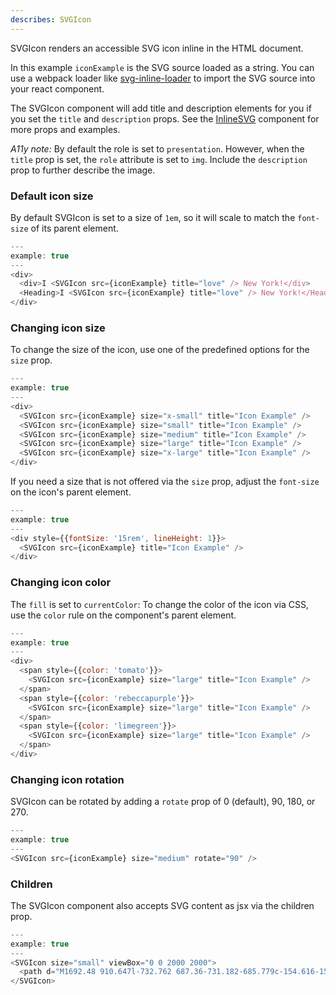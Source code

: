 ```yaml
---
describes: SVGIcon
---
```


SVGIcon renders an accessible SVG icon inline in the HTML document.

In this example `iconExample` is the SVG source loaded as a string. You can use a webpack
loader like [svg-inline-loader](https://github.com/webpack-contrib/svg-inline-loader) to import
the SVG source into your react component.

The SVGIcon component will add title and description elements for you if you set the `title`
and `description` props. See the [InlineSVG](#InlineSVG) component for more props and
examples.

_A11y note:_ By default the role is set to `presentation`. However, when the `title` prop is set, the `role`
attribute is set to `img`. Include the `description` prop to further describe the image.

### Default icon size

By default SVGIcon is set to a size of `1em`, so it will scale to match the `font-size` of
its parent element.

```js
---
example: true
---
<div>
  <div>I <SVGIcon src={iconExample} title="love" /> New York!</div>
  <Heading>I <SVGIcon src={iconExample} title="love" /> New York!</Heading>
</div>
```

### Changing icon size
To change the size of the icon, use one of the predefined options for the `size` prop.

```js
---
example: true
---
<div>
  <SVGIcon src={iconExample} size="x-small" title="Icon Example" />
  <SVGIcon src={iconExample} size="small" title="Icon Example" />
  <SVGIcon src={iconExample} size="medium" title="Icon Example" />
  <SVGIcon src={iconExample} size="large" title="Icon Example" />
  <SVGIcon src={iconExample} size="x-large" title="Icon Example" />
</div>
```

If you need a size that is not offered via the `size` prop, adjust the
`font-size` on the icon's parent element.

```js
---
example: true
---
<div style={{fontSize: '15rem', lineHeight: 1}}>
  <SVGIcon src={iconExample} title="Icon Example" />
</div>
```

### Changing icon color

The `fill` is set to `currentColor`: To change the color of the icon via CSS, use the `color`
rule on the component's parent element.

```js
---
example: true
---
<div>
  <span style={{color: 'tomato'}}>
    <SVGIcon src={iconExample} size="large" title="Icon Example" />
  </span>
  <span style={{color: 'rebeccapurple'}}>
    <SVGIcon src={iconExample} size="large" title="Icon Example" />
  </span>
  <span style={{color: 'limegreen'}}>
    <SVGIcon src={iconExample} size="large" title="Icon Example" />
  </span>
</div>
```

### Changing icon rotation

SVGIcon can be rotated by adding a `rotate` prop of 0 (default), 90, 180, or 270.

```js
---
example: true
---
<SVGIcon src={iconExample} size="medium" rotate="90" />
```

### Children

The SVGIcon component also accepts SVG content as jsx via the children prop.

```js
---
example: true
---
<SVGIcon size="small" viewBox="0 0 2000 2000">
  <path d="M1692.48 910.647l-732.762 687.36-731.182-685.779c-154.616-156.875-154.616-412.122 0-568.997 74.542-75.558 173.704-117.233 279.304-117.233h.113c105.487 0 204.65 41.675 279.078 117.233l.113.113c74.767 75.783 116.103 176.865 116.103 284.385h112.941c0-107.52 41.224-208.602 116.104-284.498 74.428-75.558 173.59-117.233 279.19-117.233h.113c105.487 0 204.763 41.675 279.19 117.233 154.617 156.875 154.617 412.122 1.695 567.416m78.833-646.701c-95.887-97.355-223.737-150.89-359.718-150.89h-.113c-136.094 0-263.83 53.535-359.604 150.777-37.61 38.061-68.443 80.979-92.16 127.398-23.718-46.42-54.664-89.337-92.16-127.285-95.774-97.355-223.51-150.89-359.605-150.89h-.113c-135.981 0-263.83 53.535-359.83 150.89-197.648 200.696-197.648 526.983 1.694 729.035l810.014 759.868L1771.313 991.4c197.647-200.47 197.647-526.758 0-727.454" stroke="none" strokeWidth="1" fillRule="evenodd"/>
</SVGIcon>
```
